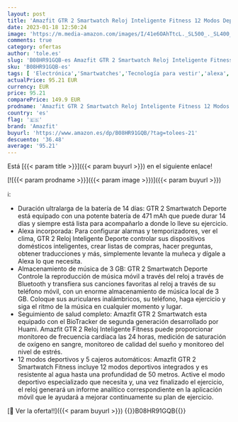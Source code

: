 ```yaml
---
layout: post
title: 'Amazfit GTR 2 Smartwatch Reloj Inteligente Fitness 12 Modos Deportivos 5 ATM Alexa Asistentes de Voz 3GB Almacenamiento de Música Llamadas telefónicas Bluetooth Aluminium'
date: 2023-01-18 12:50:24
image: 'https://m.media-amazon.com/images/I/41e6OAhTtcL._SL500_._SL400_.jpg'
comments: true
category: ofertas
author: 'tole.es'
slug: 'B08HR91GQB-es Amazfit GTR 2 Smartwatch Reloj Inteligente Fitness 12...'
sku: 'B08HR91GQB-es'
tags: [ 'Electrónica','Smartwatches','Tecnología para vestir','alexa','amazfit','🇪🇸', ]
actualPrice: 95.21 EUR
currency: EUR
price: 95.21
comparePrice: 149.9 EUR
prodname: 'Amazfit GTR 2 Smartwatch Reloj Inteligente Fitness 12 Modos Deportivos 5 ATM Alexa Asistentes de Voz 3GB Almacenamiento de Música Llamadas telefónicas Bluetooth Aluminium'
country: 'es'
flag: '🇪🇸'
brand: 'Amazfit'
buyurl: 'https://www.amazon.es/dp/B08HR91GQB/?tag=tolees-21'
descuento: '36.48'
average: '95.21'
---
```


Está [{{< param title >}}]({{< param buyurl >}}) en el siguiente enlace!

[![{{< param prodname >}}]({{< param image >}})]({{< param buyurl >}})

ℹ️:

- Duración ultralarga de la batería de 14 días: GTR 2 Smartwatch Deporte está equipado con una potente batería de 471 mAh que puede durar 14 días y siempre está lista para acompañarlo a donde lo lleve su ejercicio.
- Alexa incorporada: Para configurar alarmas y temporizadores, ver el clima, GTR 2 Reloj Inteligente Deporte controlar sus dispositivos domésticos inteligentes, crear listas de compras, hacer preguntas, obtener traducciones y más, simplemente levante la muñeca y dígale a Alexa lo que necesita.
- Almacenamiento de música de 3 GB: GTR 2 Smartwatch Deporte Controle la reproducción de música móvil a través del reloj a través de Bluetooth y transfiera sus canciones favoritas al reloj a través de su teléfono móvil, con un enorme almacenamiento de música local de 3 GB. Coloque sus auriculares inalámbricos, su teléfono, haga ejercicio y siga el ritmo de la música en cualquier momento y lugar.
- Seguimiento de salud completo: Amazfit GTR 2 Smartwatch esta equipado con el BioTracker de segunda generación desarrollado por Huami. Amazfit GTR 2 Reloj Inteligente Fitness puede proporcionar monitoreo de frecuencia cardíaca las 24 horas, medición de saturación de oxígeno en sangre, monitoreo de calidad del sueño y monitoreo del nivel de estrés.
- 12 modos deportivos y 5 cajeros automáticos: Amazfit GTR 2 Smartwatch Fitness incluye 12 modos deportivos integrados y es resistente al agua hasta una profundidad de 50 metros. Active el modo deportivo especializado que necesita y, una vez finalizado el ejercicio, el reloj generará un informe analítico correspondiente en la aplicación móvil que le ayudará a mejorar continuamente su plan de ejercicio.

[🛒 Ver la oferta!!]({{< param buyurl >}})
{{<world>}}B08HR91GQB{{</world>}}
